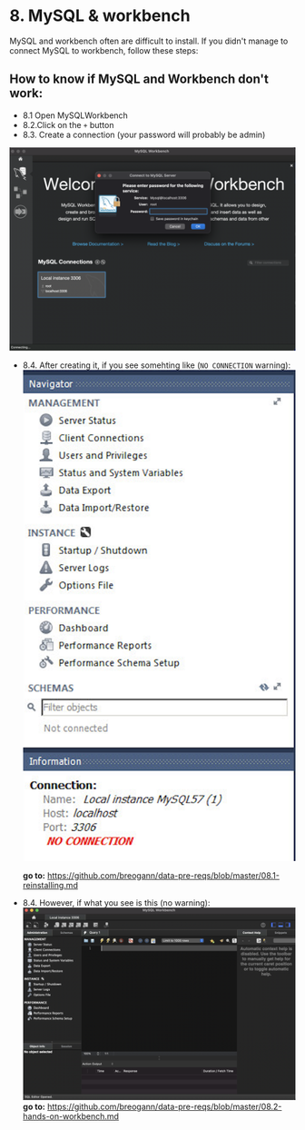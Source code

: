 # 8. MySQL & workbench

MySQL and workbench often are difficult to install. If you didn't manage to connect MySQL to workbench, follow these steps:

## How to know if MySQL and Workbench don't work:

- 8.1 Open MySQLWorkbench
- 8.2.Click on the `+` button
- 8.3. Create a connection (your password will probably be admin)

![create-connection](imgs/create-connection.png)

- 8.4. After creating it, if you see somehting like (`NO CONNECTION` warning):
![workbench_does_not_work](imgs/no-connection.png)

    **go to:** https://github.com/breogann/data-pre-reqs/blob/master/08.1-reinstalling.md


- 8.4. However, if what you see is this (no warning):
![workbench_works](imgs/workbench-works.png)
    **go to:** https://github.com/breogann/data-pre-reqs/blob/master/08.2-hands-on-workbench.md


